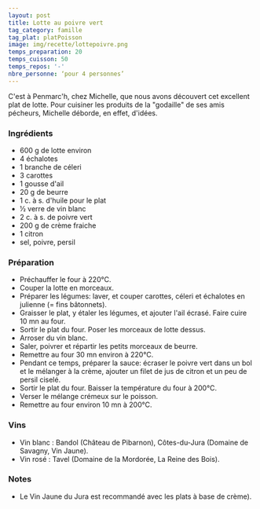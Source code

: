 ```yaml
---
layout: post
title: Lotte au poivre vert
tag_category: famille
tag_plat: platPoisson
image: img/recette/lottepoivre.png
temps_preparation: 20
temps_cuisson: 50
temps_repos: '-'
nbre_personne: ‘pour 4 personnes’
---
```

C'est à Penmarc'h, chez Michelle, que nous avons découvert cet excellent plat de lotte.  Pour cuisiner les produits de la "godaille" de ses amis pécheurs, Michelle déborde, en effet, d'idées.

### Ingrédients
* 600 g de lotte environ
* 4 échalotes
* 1 branche de céleri
* 3 carottes
* 1 gousse d'ail
* 20 g de beurre
* 1 c. à s. d'huile pour le plat
* 1⁄2 verre de vin blanc
* 2 c. à s. de poivre vert
* 200 g de crème fraiche
* 1 citron
* sel, poivre, persil


### Préparation
* Préchauffer le four à 220°C.
* Couper la lotte en morceaux.
* Préparer les légumes: laver, et couper carottes, céleri et échalotes en julienne (= fins bâtonnets).
* Graisser le plat, y étaler les légumes, et ajouter l'ail écrasé. Faire cuire 10 mn au four.
* Sortir le plat du four. Poser les morceaux de lotte dessus.
* Arroser du vin blanc.
* Saler, poivrer et répartir les petits morceaux de beurre.
* Remettre au four 30 mn environ à 220°C.
* Pendant ce temps, préparer la sauce: écraser le poivre vert dans un bol et le mélanger à la crème, ajouter un filet de jus de citron et un peu de persil ciselé.
* Sortir le plat du four. Baisser la température du four à 200°C.
* Verser le mélange crémeux sur le poisson.
* Remettre au four environ 10 mn à 200°C.

### Vins
* Vin blanc : Bandol (Château de Pibarnon), Côtes-du-Jura (Domaine de Savagny, Vin Jaune).
* Vin rosé : Tavel (Domaine de la Mordorée, La Reine des Bois).

### Notes
* Le Vin Jaune du Jura est recommandé avec les plats à base de crème).
